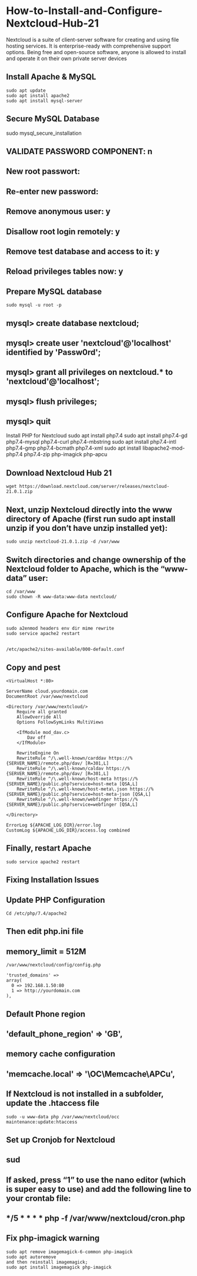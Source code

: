 # How-to-Install-and-Configure-Nextcloud-Hub-21
Nextcloud is a suite of client-server software for creating and using file hosting services. It is enterprise-ready with comprehensive support options. Being free and open-source software, anyone is allowed to install and operate it on their own private server devices

## Install Apache & MySQL
    sudo apt update
    sudo apt install apache2
    sudo apt install mysql-server
## Secure MySQL Database
  sudo mysql_secure_installation
## VALIDATE PASSWORD COMPONENT: n
## New root passwort: <YOUR MYSQL PASSWORD>
## Re-enter new password: <YOUR MYSQL PASSWORD>
## Remove anonymous user: y
## Disallow root login remotely: y
## Remove test database and access to it: y
## Reload privileges tables now: y
## Prepare MySQL database
    sudo mysql -u root -p
## <ENTER YOUR MYSQL PASSWORD>
## mysql> create database nextcloud;
## mysql> create user 'nextcloud'@'localhost' identified by 'Passw0rd';
## mysql> grant all privileges on nextcloud.* to 'nextcloud'@'localhost';
## mysql> flush privileges;
## mysql> quit

Install PHP for Nextcloud
    sudo apt install php7.4
    sudo apt install php7.4-gd php7.4-mysql php7.4-curl php7.4-mbstring
    sudo apt install php7.4-intl php7.4-gmp php7.4-bcmath php7.4-xml
    sudo apt install libapache2-mod-php7.4 php7.4-zip php-imagick php-apcu
## Download Nextcloud Hub 21
    wget https://download.nextcloud.com/server/releases/nextcloud-21.0.1.zip
## Next, unzip Nextcloud directly into the www directory of Apache (first run sudo apt install unzip if you don’t have unzip installed yet):

    sudo unzip nextcloud-21.0.1.zip -d /var/www

## Switch directories and change ownership of the Nextcloud folder to Apache, which is the “www-data” user:
    cd /var/www
    sudo chown -R www-data:www-data nextcloud/

## Configure Apache for Nextcloud
    sudo a2enmod headers env dir mime rewrite
    sudo service apache2 restart
## 
    /etc/apache2/sites-available/000-default.conf
##  Copy and pest
  
    <VirtualHost *:80>

    ServerName cloud.yourdomain.com
    DocumentRoot /var/www/nextcloud

    <Directory /var/www/nextcloud/>
        Require all granted
        AllowOverride All
        Options FollowSymLinks MultiViews

        <IfModule mod_dav.c>
            Dav off
        </IfModule>

        RewriteEngine On
        RewriteRule ^/\.well-known/carddav https://%{SERVER_NAME}/remote.php/dav/ [R=301,L]
        RewriteRule ^/\.well-known/caldav https://%{SERVER_NAME}/remote.php/dav/ [R=301,L]
        RewriteRule ^/\.well-known/host-meta https://%{SERVER_NAME}/public.php?service=host-meta [QSA,L]
        RewriteRule ^/\.well-known/host-meta\.json https://%{SERVER_NAME}/public.php?service=host-meta-json [QSA,L]
        RewriteRule ^/\.well-known/webfinger https://%{SERVER_NAME}/public.php?service=webfinger [QSA,L]

    </Directory>

    ErrorLog ${APACHE_LOG_DIR}/error.log
    CustomLog ${APACHE_LOG_DIR}/access.log combined

</VirtualHost>

## Finally, restart Apache
    sudo service apache2 restart
## Fixing Installation Issues
## Update PHP Configuration
    Cd /etc/php/7.4/apache2
## Then edit php.ini file
## memory_limit = 512M

    /var/www/nextcloud/config/config.php
  
    'trusted_domains' => 
    array(
      0 => 192.168.1.50:80
      1 => http://yourdomain.com
    ),
## Default Phone region
## 'default_phone_region' => 'GB',
## memory cache configuration
## 'memcache.local' => '\OC\Memcache\APCu',

## If Nextcloud is not installed in a subfolder, update the .htaccess file
    sudo -u www-data php /var/www/nextcloud/occ maintenance:update:htaccess

## Set up Cronjob for Nextcloud
## sud
## If asked, press “1” to use the nano editor (which is super easy to use) and add the following line to your crontab file:
## */5  *  *  *  * php -f /var/www/nextcloud/cron.php
## Fix php-imagick warning
    sudo apt remove imagemagick-6-common php-imagick
    sudo apt autoremove
    and then reinstall imagemagick;
    sudo apt install imagemagick php-imagick

